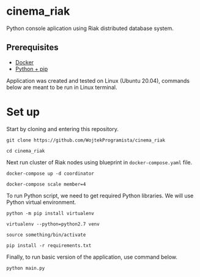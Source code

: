 # cinema_riak
Python console aplication using Riak distributed database system.

## Prerequisites

* [Docker](https://www.docker.com/)
* [Python + pip](https://pypi.org/project/pip/)

Application was created and tested on Linux (Ubuntu 20.04), commands below are meant to be run in Linux terminal.

# Set up
Start by cloning and entering this repository.

```
git clone https://github.com/WojtekProgramista/cinema_riak
```
```
cd cinema_riak
```

Next run cluster of Riak nodes using blueprint in ```docker-compose.yaml``` file.

```
docker-compose up -d coordinator
```
```
docker-compose scale member=4
```

To run Python script, we need to get required Python libraries. We will use Python virtual environment.
```
python -m pip install virtualenv
```
```
virtualenv --python=python2.7 venv
```
```
source something/bin/activate
```
```
pip install -r requirements.txt
```

Finally, to run basic version of the application, use command below.
```
python main.py
```
